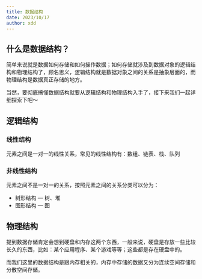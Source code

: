 ```yaml
---
title: 数据结构
date: 2023/10/17
author: xdd
---
```


## 什么是数据结构？

简单来说就是数据如何存储和如何操作数据；如何存储就涉及到数据对象的逻辑结构和物理结构了，顾名思义，逻辑结构就是数据对象之间的关系是抽象层面的，而物理结构是数据真正存储的地方。

当然，要彻底搞懂数据结构就要从逻辑结构和物理结构入手了，接下来我们一起详细探索下吧～

## 逻辑结构

### 线性结构

元素之间是一对一的线性关系，常见的线性结构有：数组、链表、栈、队列

### 非线性结构

元素之间不是一对一的关系，按照元素之间的关系分类可以分为：

* 树形结构 — 树、堆
* 图形结构 — 图

## 物理结构

提到数据存储肯定会想到硬盘和内存这两个东西，一般来说，硬盘是存放一些比较长久的东西，比如：某个应用程序、某个游戏等等；这些都是存在硬盘中的。

而我们这里的数据结构是跟内存相关的，内存中存储的数据又分为连续空间存储和分散空间存储。